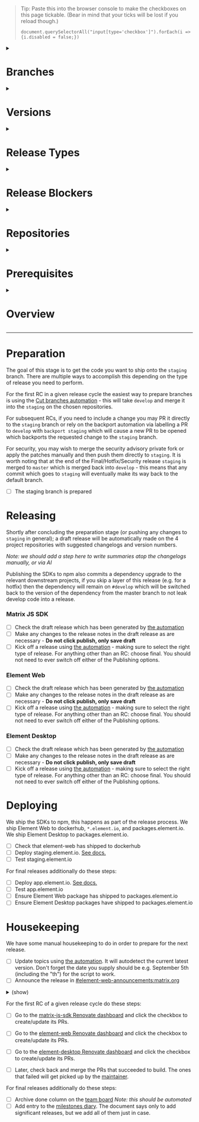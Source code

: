 > Tip: Paste this into the browser console to make the checkboxes on this page tickable. (Bear in mind that your ticks will be lost if you reload though.)
>
> ```
> document.querySelectorAll("input[type='checkbox']").forEach(i => {i.disabled = false;})
> ```

<details><summary><h1>Branches</h1></summary><blockquote>

#### develop

The develop branch holds the very latest and greatest code we have to offer, as such it may be less stable. It corresponds to the develop.element.io CD platform.

#### staging

The staging branch corresponds to the very latest release regardless of whether it is an RC or not. Deployed to staging.element.io manually.

#### master

The master branch is the most stable as it is the very latest non-RC release. Deployed to app.element.io manually.

</blockquote></details>

<details><summary><h1>Versions</h1></summary><blockquote>

The matrix-js-sdk follows semver, most releases will bump the minor version number.
Breaking changes will bump the major version number.
Element Web & Element Desktop do not follow semver and always have matching version numbers. The patch version number is normally incremented for every release.

</blockquote></details>

<details><summary><h1>Release Types</h1></summary><blockquote>

#### Release candidate

A normal release begins with a Release Candidate on the Tick phase of the release cycle,
and may contain as many further RCs as are needed before the Tock phase of cycle.
Each subsequent RC may add additional commits via any of the means of preparation.

A normal release is the most typical run-of-the-mill release,
with at least one RC (Release Candidate) followed by a FINAL release.
The typical cadence for these is every 2 weeks we'll do a new initial RC,
then the following week we'll do that release cycle's FINAL release with sometimes more RCs in between, as needed.

#### Final

A normal release culminates with a Final release on the Tock phase of the cycle.
This may be merely shipping the very latest RC with an adjusted version number,
but can also include (hopefully small) additional changes present on `staging` if they are deemed safe to skip an RC.

### Hotfix / Security

This is an accelerated type of release which sits somewhere between RC and Final.
They tend to contain few patches delta from the previous release but also skip any form of RC
and in the case of Security the patch lands on GitHub only moments prior.
For all intents and purposes they are the same as a Final release but with a different purpose.

</blockquote></details>

<details><summary><h1>Release Blockers</h1></summary><blockquote>

You should become release rabbit on the day after the last full release.
For that week, it's your job to keep an eye on the Releases room and see whether any issues marked `X-Release-Blocker` are opened,
or were already open. You should chase people to fix them, so that on RC day you can make the release.

If release-blocking issues are still open, you need to delay the release until they are fixed or reclassified.

There are two labels for tracking release blockers.

#### X-Release-Blocker

This label applied to an issue means we cannot ship a release affected by the specific issue.
This means we cannot cut branches for an RC but security & hotfix releases may still be fine.

#### X-Upcoming-Release-Blocker

This label applied to an issue means that the next (read: not current) release cycle will be affected by the specific issue.
This label will automagically convert to `X-Release-Blocker` at the conclusion of a full release.

</blockquote></details>

<details><summary><h1>Repositories</h1></summary><blockquote>

This release process revolves around our main repositories:

-   [Element Desktop](https://github.com/element-hq/element-desktop/)
-   [Element Web](https://github.com/element-hq/element-web/)
-   [Matrix JS SDK](https://github.com/matrix-org/matrix-js-sdk/)

We own other repositories, but they have more ad-hoc releases and are not part of the bi-weekly cycle:

-   https://github.com/matrix-org/matrix-web-i18n/
-   https://github.com/matrix-org/matrix-react-sdk-module-api

</blockquote></details>

<details><summary><h1>Prerequisites</h1></summary><blockquote>

-   You must be part of the 2 Releasers GitHub groups:
    -   <https://github.com/orgs/element-hq/teams/element-web-releasers>
    -   <https://github.com/orgs/matrix-org/teams/element-web-releasers>
-   You will need access to the **VPN** ([docs](https://gitlab.matrix.org/new-vector/internal/-/wikis/SRE/Tailscale)) to be able to follow the instructions under Deploy below.
-   You will need the ability to **SSH** in to the production machines to be able to follow the instructions under Deploy below. Ensure that your SSH key has a non-empty passphrase, and you registered your SSH key with Ops. Log a ticket at https://github.com/matrix-org/matrix-ansible-private and ask for:
    -   Two-factor authentication to be set up on your SSH key. (This is needed to get access to production).
    -   SSH access to `horme` (staging.element.io and app.element.io)
    -   Permission to sudo on horme as the user `element`
-   You need "**jumphost**" configuration in your local `~/.ssh/config`. This should have been set up as part of your onboarding.

</blockquote></details>

<details><summary><h1>Overview</h1></summary><blockquote>

```mermaid
flowchart TD
    P[[Prepare staging branches]]
    P --> R1

    subgraph Releasing
        R1[[Releasing matrix-js-sdk]]
        R2[[Releasing element-web]]
        R3[[Releasing element-desktop]]

        R1 --> R2 --> R3
    end

    R3 --> D1

    subgraph Deploying
        D1[\Deploy staging.element.io/]
        D2[\Check dockerhub/]
        D3[\Deploy app.element.io/]
        D4[\Check desktop package/]

        D1 --> D2 --> D
        D{FINAL?}
        D -->|Yes| D3 --> D4
    end

    D -->|No| H1
    D4 --> H1

    subgraph Housekeeping
        H1[\Update topics/]
        H2[\Announce/]
        H3[\Archive done column/]
        H4[\Add diary entry/]
        H5[\Renovate/]

        H1 --> H2 --> H

        H{FINAL?}
        H -->|Yes| H3 --> H4 --> DONE
        H -->|No| H5
    end

    DONE([You are done!])
    H5 --> DONE
```

</blockquote></details>

---

# Preparation

The goal of this stage is to get the code you want to ship onto the `staging` branch.
There are multiple ways to accomplish this depending on the type of release you need to perform.

For the first RC in a given release cycle the easiest way to prepare branches is using the
[Cut branches automation](https://github.com/element-hq/element-web/actions/workflows/release_prepare.yml) -
this will take `develop` and merge it into the `staging` on the chosen repositories.

For subsequent RCs, if you need to include a change you may PR it directly to the `staging` branch or rely on the
backport automation via labelling a PR to `develop` with `backport staging` which will cause a new PR to be opened
which backports the requested change to the `staging` branch.

For security, you may wish to merge the security advisory private fork or apply the patches manually and then push them directly to `staging`.
It is worth noting that at the end of the Final/Hotfix/Security release `staging` is merged to `master` which is merged back into `develop` -
this means that any commit which goes to `staging` will eventually make its way back to the default branch.

-   [ ] The staging branch is prepared

# Releasing

Shortly after concluding the preparation stage (or pushing any changes to `staging` in general);
a draft release will be automatically made on the 4 project repositories with suggested changelogs and version numbers.

_Note: we should add a step here to write summaries atop the changelogs manually, or via AI_

Publishing the SDKs to npm also commits a dependency upgrade to the relevant downstream projects,
if you skip a layer of this release (e.g. for a hotfix) then the dependency will remain on `#develop` which will be
switched back to the version of the dependency from the master branch to not leak develop code into a release.

### Matrix JS SDK

-   [ ] Check the draft release which has been generated by [the automation](https://github.com/matrix-org/matrix-js-sdk/actions/workflows/release-drafter.yml)
-   [ ] Make any changes to the release notes in the draft release as are necessary - **Do not click publish, only save draft**
-   [ ] Kick off a release using [the automation](https://github.com/matrix-org/matrix-js-sdk/actions/workflows/release.yml) - making sure to select the right type of release. For anything other than an RC: choose final. You should not need to ever switch off either of the Publishing options.

### Element Web

-   [ ] Check the draft release which has been generated by [the automation](https://github.com/element-hq/element-web/actions/workflows/release-drafter.yml)
-   [ ] Make any changes to the release notes in the draft release as are necessary - **Do not click publish, only save draft**
-   [ ] Kick off a release using [the automation](https://github.com/element-hq/element-web/actions/workflows/release.yml) - making sure to select the right type of release. For anything other than an RC: choose final. You should not need to ever switch off either of the Publishing options.

### Element Desktop

-   [ ] Check the draft release which has been generated by [the automation](https://github.com/element-hq/element-desktop/actions/workflows/release-drafter.yml)
-   [ ] Make any changes to the release notes in the draft release as are necessary - **Do not click publish, only save draft**
-   [ ] Kick off a release using [the automation](https://github.com/element-hq/element-desktop/actions/workflows/release.yml) - making sure to select the right type of release. For anything other than an RC: choose final. You should not need to ever switch off either of the Publishing options.

# Deploying

We ship the SDKs to npm, this happens as part of the release process.
We ship Element Web to dockerhub, `*.element.io`, and packages.element.io.
We ship Element Desktop to packages.element.io.

-   [ ] Check that element-web has shipped to dockerhub
-   [ ] Deploy staging.element.io. [See docs.](https://handbook.element.io/books/element-web-team/page/deploying-appstagingelementio)
-   [ ] Test staging.element.io

For final releases additionally do these steps:

-   [ ] Deploy app.element.io. [See docs.](https://handbook.element.io/books/element-web-team/page/deploying-appstagingelementio)
-   [ ] Test app.element.io
-   [ ] Ensure Element Web package has shipped to packages.element.io
-   [ ] Ensure Element Desktop packages have shipped to packages.element.io

# Housekeeping

We have some manual housekeeping to do in order to prepare for the next release.

-   [ ] Update topics using [the automation](https://github.com/element-hq/element-web/actions/workflows/update-topics.yaml). It will autodetect the current latest version. Don't forget the date you supply should be e.g. September 5th (including the "th") for the script to work.
-   [ ] Announce the release in [#element-web-announcements:matrix.org](https://matrix.to/#/#element-web-announcements:matrix.org)

<details><summary>(show)</summary>

With wording like:

> Element Web v1.11.24 is here!
>
> This version adds ... and fixes bugs ...
>
> Check it out at app.element.io, in Element Desktop, or from Docker Hub. Changelog and more details at https://github.com/element-hq/element-web/releases/tag/v1.11.24

</details>

For the first RC of a given release cycle do these steps:

-   [ ] Go to the [matrix-js-sdk Renovate dashboard](https://github.com/matrix-org/matrix-js-sdk/issues/2406) and click the checkbox to create/update its PRs.

-   [ ] Go to the [element-web Renovate dashboard](https://github.com/element-hq/element-web/issues/22941) and click the checkbox to create/update its PRs.

-   [ ] Go to the [element-desktop Renovate dashboard](https://github.com/element-hq/element-desktop/issues/465) and click the checkbox to create/update its PRs.

-   [ ] Later, check back and merge the PRs that succeeded to build. The ones that failed will get picked up by the [maintainer](https://docs.google.com/document/d/1V5VINWXATMpz9UBw4IKmVVB8aw3CxM0Jt7igtHnDfSk/edit#).

For final releases additionally do these steps:

-   [ ] Archive done column on the [team board](https://github.com/orgs/element-hq/projects/67/views/34) _Note: this should be automated_
-   [ ] Add entry to the [milestones diary](https://docs.google.com/document/d/1cpRFJdfNCo2Ps6jqzQmatzbYEToSrQpyBug0aP_iwZE/edit#heading=h.6y55fw4t283z). The document says only to add significant releases, but we add all of them just in case.
